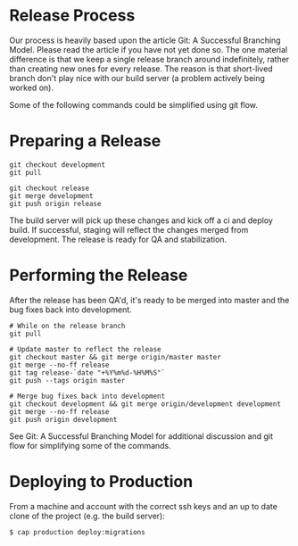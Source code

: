 # Release Process

Our process is heavily based upon the article Git: A Successful Branching Model. Please read the article if you have not yet done so. The one material difference is that we keep a single release branch around indefinitely, rather than creating new ones for every release. The reason is that short-lived branch don't play nice with our build server (a problem actively being worked on).

Some of the following commands could be simplified using git flow.

# Preparing a Release

    git checkout development
    git pull

    git checkout release
    git merge development
    git push origin release

The build server will pick up these changes and kick off a ci and deploy build. If successful, staging will reflect the changes merged from development. The release is ready for QA and stabilization.

# Performing the Release

After the release has been QA'd, it's ready to be merged into master and the bug fixes back into development.

    # While on the release branch
    git pull
     
    # Update master to reflect the release
    git checkout master && git merge origin/master master
    git merge --no-ff release
    git tag release-`date "+%Y%m%d-%H%M%S"`
    git push --tags origin master
     
    # Merge bug fixes back into development
    git checkout development && git merge origin/development development
    git merge --no-ff release
    git push origin development

See Git: A Successful Branching Model for additional discussion and git flow for simplifying some of the commands.

# Deploying to Production

From a machine and account with the correct ssh keys and an up to date clone of the project (e.g. the build server):

    $ cap production deploy:migrations

